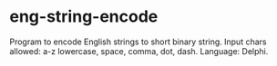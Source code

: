 # eng-string-encode
Program to encode English strings to short binary string. Input chars allowed: a-z lowercase, space, comma, dot, dash. Language: Delphi.
